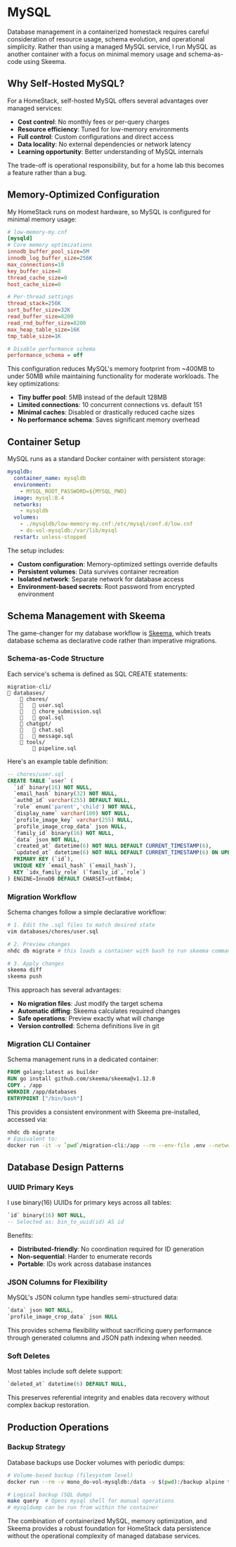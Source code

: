 # MySQL

Database management in a containerized homestack requires careful consideration of resource usage, schema evolution, and operational simplicity. Rather than using a managed MySQL service, I run MySQL as another container with a focus on minimal memory usage and schema-as-code using Skeema.

## Why Self-Hosted MySQL?

For a HomeStack, self-hosted MySQL offers several advantages over managed services:

- **Cost control**: No monthly fees or per-query charges
- **Resource efficiency**: Tuned for low-memory environments
- **Full control**: Custom configurations and direct access
- **Data locality**: No external dependencies or network latency
- **Learning opportunity**: Better understanding of MySQL internals

The trade-off is operational responsibility, but for a home lab this becomes a feature rather than a bug.

## Memory-Optimized Configuration

My HomeStack runs on modest hardware, so MySQL is configured for minimal memory usage:

```ini
# low-memory-my.cnf
[mysqld]
# Core memory optimizations
innodb_buffer_pool_size=5M
innodb_log_buffer_size=256K
max_connections=10
key_buffer_size=8
thread_cache_size=0
host_cache_size=0

# Per-thread settings
thread_stack=256K
sort_buffer_size=32K
read_buffer_size=8200
read_rnd_buffer_size=8200
max_heap_table_size=16K
tmp_table_size=1K

# Disable performance schema
performance_schema = off
```

This configuration reduces MySQL's memory footprint from ~400MB to under 50MB while maintaining functionality for moderate workloads. The key optimizations:

- **Tiny buffer pool**: 5MB instead of the default 128MB
- **Limited connections**: 10 concurrent connections vs. default 151
- **Minimal caches**: Disabled or drastically reduced cache sizes
- **No performance schema**: Saves significant memory overhead

## Container Setup

MySQL runs as a standard Docker container with persistent storage:

```yaml
mysqldb:
  container_name: mysqldb
  environment:
    - MYSQL_ROOT_PASSWORD=${MYSQL_PWD}
  image: mysql:8.4
  networks:
    - mysqldb
  volumes:
    - ./mysqldb/low-memory-my.cnf:/etc/mysql/conf.d/low.cnf
    - do-vol-mysqldb:/var/lib/mysql
  restart: unless-stopped
```

The setup includes:

- **Custom configuration**: Memory-optimized settings override defaults
- **Persistent volumes**: Data survives container recreation
- **Isolated network**: Separate network for database access
- **Environment-based secrets**: Root password from encrypted environment

## Schema Management with Skeema

The game-changer for my database workflow is [Skeema](https://www.skeema.io/), which treats database schema as declarative code rather than imperative migrations.

### Schema-as-Code Structure

Each service's schema is defined as SQL CREATE statements:

```
migration-cli/
   databases/
       chores/
          user.sql
          chore_submission.sql
          goal.sql
       chatgpt/
          chat.sql
          message.sql
       tools/
           pipeline.sql
```

Here's an example table definition:

```sql
-- chores/user.sql
CREATE TABLE `user` (
  `id` binary(16) NOT NULL,
  `email_hash` binary(32) NOT NULL,
  `auth0_id` varchar(255) DEFAULT NULL,
  `role` enum('parent','child') NOT NULL,
  `display_name` varchar(100) NOT NULL,
  `profile_image_key` varchar(255) NULL,
  `profile_image_crop_data` json NULL,
  `family_id` binary(16) NOT NULL,
  `data` json NOT NULL,
  `created_at` datetime(6) NOT NULL DEFAULT CURRENT_TIMESTAMP(6),
  `updated_at` datetime(6) NOT NULL DEFAULT CURRENT_TIMESTAMP(6) ON UPDATE CURRENT_TIMESTAMP(6),
  PRIMARY KEY (`id`),
  UNIQUE KEY `email_hash` (`email_hash`),
  KEY `idx_family_role` (`family_id`,`role`)
) ENGINE=InnoDB DEFAULT CHARSET=utf8mb4;
```

### Migration Workflow

Schema changes follow a simple declarative workflow:

```bash
# 1. Edit the .sql files to match desired state
vim databases/chores/user.sql

# 2. Preview changes
nhdc db migrate # this loads a container with bash to run skeema commands

# 3. Apply changes
skeema diff
skeema push
```

This approach has several advantages:

- **No migration files**: Just modify the target schema
- **Automatic diffing**: Skeema calculates required changes
- **Safe operations**: Preview exactly what will change
- **Version controlled**: Schema definitions live in git

### Migration CLI Container

Schema management runs in a dedicated container:

```dockerfile
FROM golang:latest as builder
RUN go install github.com/skeema/skeema@v1.12.0
COPY . /app
WORKDIR /app/databases
ENTRYPOINT ["/bin/bash"]
```

This provides a consistent environment with Skeema pre-installed, accessed via:

```bash
nhdc db migrate
# Equivalent to:
docker run -it -v `pwd`/migration-cli:/app --rm --env-file .env --network=mono_mysqldb migration-cli
```

## Database Design Patterns

### UUID Primary Keys

I use binary(16) UUIDs for primary keys across all tables:

```sql
`id` binary(16) NOT NULL,
-- Selected as: bin_to_uuid(id) AS id
```

Benefits:

- **Distributed-friendly**: No coordination required for ID generation
- **Non-sequential**: Harder to enumerate records
- **Portable**: IDs work across database instances

### JSON Columns for Flexibility

MySQL's JSON column type handles semi-structured data:

```sql
`data` json NOT NULL,
`profile_image_crop_data` json NULL
```

This provides schema flexibility without sacrificing query performance through generated columns and JSON path indexing when needed.

### Soft Deletes

Most tables include soft delete support:

```sql
`deleted_at` datetime(6) DEFAULT NULL,
```

This preserves referential integrity and enables data recovery without complex backup restoration.

## Production Operations

### Backup Strategy

Database backups use Docker volumes with periodic dumps:

```bash
# Volume-based backup (filesystem level)
docker run --rm -v mono_do-vol-mysqldb:/data -v $(pwd):/backup alpine tar czf /backup/mysql-backup.tar.gz /data

# Logical backup (SQL dump)
make query  # Opens mysql shell for manual operations
# mysqldump can be run from within the container
```
The combination of containerized MySQL, memory optimization, and Skeema provides a robust foundation for HomeStack data persistence without the operational complexity of managed database services.
